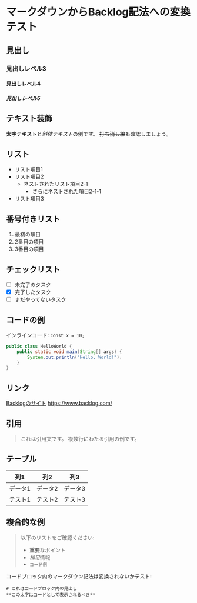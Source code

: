 # マークダウンからBacklog記法への変換テスト

## 見出し
### 見出しレベル3
#### 見出しレベル4
##### 見出しレベル5

## テキスト装飾
**太字テキスト**と*斜体テキスト*の例です。
~~打ち消し線~~も確認しましょう。

## リスト
- リスト項目1
- リスト項目2
  - ネストされたリスト項目2-1
    - さらにネストされた項目2-1-1
- リスト項目3

## 番号付きリスト
1. 最初の項目
2. 2番目の項目
3. 3番目の項目

## チェックリスト
- [ ] 未完了のタスク
- [x] 完了したタスク
- [ ] まだやってないタスク

## コードの例
インラインコード: `const x = 10;`

```java
public class HelloWorld {
    public static void main(String[] args) {
        System.out.println("Hello, World!");
    }
}
```

## リンク
[Backlogのサイト](https://backlog.com/ja/)
https://www.backlog.com/

## 引用
> これは引用文です。
> 複数行にわたる引用の例です。

## テーブル

| 列1 | 列2 | 列3 |
| --- | --- | --- |
| データ1 | データ2 | データ3 |
| テスト1 | テスト2 | テスト3 |

## 複合的な例

> 以下のリストをご確認ください:
> - **重要**なポイント
> - *補足*情報
> - `コード例`

コードブロック内のマークダウン記法は変換されないかテスト:
```
# これはコードブロック内の見出し
**この太字はコードとして表示されるべき**
```

